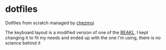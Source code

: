 # dotfiles
Dotfiles from scratch managed by [chezmoi](https://github.com/twpayne/chezmoi)

The keyboard layout is a modified version of one of the [BEAKL](http://ieants.cc/beakl/index.php). I kept changing it to fit my needs and ended up with the one I'm using, there is no science behind it
